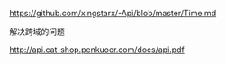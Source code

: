 https://github.com/xingstarx/-Api/blob/master/Time.md

解决跨域的问题

http://api.cat-shop.penkuoer.com/docs/api.pdf
